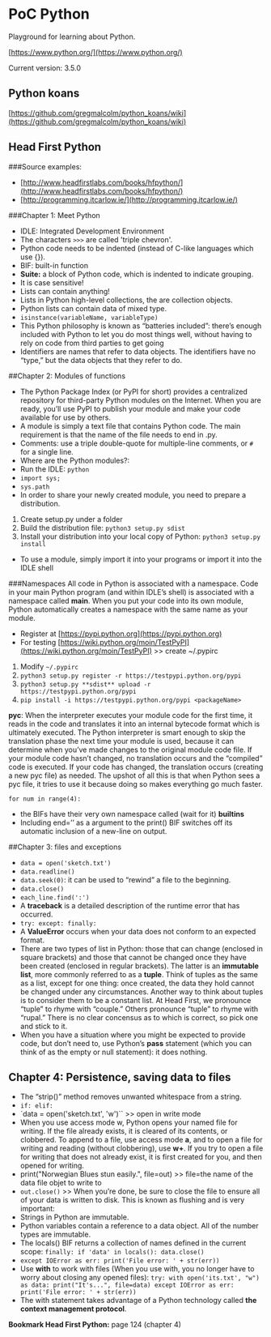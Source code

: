 # PoC Python

Playground for learning about Python.

[https://www.python.org/](https://www.python.org/)

Current version: 3.5.0

## Python koans
[https://github.com/gregmalcolm/python_koans/wiki](https://github.com/gregmalcolm/python_koans/wiki)



## Head First Python
###Source examples:
* [http://www.headfirstlabs.com/books/hfpython/](http://www.headfirstlabs.com/books/hfpython/)
* [http://programming.itcarlow.ie/](http://programming.itcarlow.ie/)

###Chapter 1: Meet Python
* IDLE: Integrated Development Environment
* The characters `>>>` are called 'triple chevron'.
* Python code needs to be indented (instead of C-like languages which use {}).
* BIF: built-in function
* **Suite:** a block of Python code, which is indented to indicate grouping.
* It is case sensitive!
* Lists can contain anything!
* Lists in Python high-level collections, the are collection objects.
* Python lists can contain data of mixed type.
* `isinstance(variableName, variableType)` 
* This Python philosophy is known as “batteries included”: there’s enough included with Python to let you do most things well, without having to rely on code from third parties to get going
* Identifiers are names that refer to data objects. The identifiers have no “type,” but the data objects that they refer to do.
  
  
##Chapter 2: Modules of functions
* The Python Package Index (or PyPI for short) provides a centralized repository for third-party Python modules on the Internet. When you are ready, you’ll use PyPI to publish your module and make your code available for use by others.
* A module is simply a text file that contains Python code. The main requirement is that the name of the file needs to end in .py.
* Comments: use a triple double-quote for multiple-line comments, or `#` for a single line.
* Where are the Python modules?:
 * Run the IDLE: `python`
 * `import sys;`
 * `sys.path`
* In order to share your newly created module, you need to prepare a distribution.
 1. Create setup.py under a folder
 2. Build the distribution file: `python3 setup.py sdist`
 3. Install your distribution into your local copy of Python: `python3 setup.py install`
* To use a module, simply import it into your programs or import it into the IDLE shell

###Namespaces
All code in Python is associated with a namespace.
Code in your main Python program (and within IDLE’s shell) is associated with a namespace called __main__. 
When you put your code into its own module, Python automatically creates a namespace with the same name as your module.

* Register at [https://pypi.python.org](https://pypi.python.org)
 * For testing [https://wiki.python.org/moin/TestPyPI](https://wiki.python.org/moin/TestPyPI) >> create ~/.pypirc
  1. Modify `~/.pypirc`
  2. `python3 setup.py register -r https://testpypi.python.org/pypi`
  3. `python3 setup.py **sdist** upload -r https://testpypi.python.org/pypi`
  4. `pip install -i https://testpypi.python.org/pypi <packageName>`

**pyc**: When the interpreter executes your module code for the first time, it reads in the code and translates it into an internal bytecode format which is ultimately executed. The Python interpreter is smart enough to skip the translation phase the next time your module is used, because it can determine when you’ve made changes to the original module code file. If your module code hasn’t changed, no translation occurs and the “compiled” code is executed. If your code has changed, the translation occurs (creating a new pyc file) as needed. The upshot of all this is that when Python sees a pyc file, it tries to use it because doing so makes everything go much faster.

`for num in range(4):`

* the BIFs have their very own namespace called (wait for it) __builtins__
* Including end=’’ as a argument to the print() BIF switches off its automatic inclusion of a new-line on output.

##Chapter 3: files and exceptions
* `data = open('sketch.txt')` 
* `data.readline()`
* `data.seek(0)`: it can be used to “rewind” a file to the beginning.
* `data.close()`
* `each_line.find(':')`
* A **traceback** is a detailed description of the runtime error that has occurred.
* `try: except: finally:`
* A **ValueError** occurs when your data does not conform to an expected format.
* There are two types of list in Python: those that can change (enclosed in square brackets) and those that cannot be changed once they have been created (enclosed in regular brackets). The latter is an **immutable list**, more commonly referred to as a **tuple**. Think of tuples as the same as a list, except for one thing: once created, the data they hold cannot be changed under any circumstances. 
Another way to think about tuples is to consider them to be a constant list. At Head First, we pronounce “tuple” to rhyme with “couple.” Others pronounce “tuple” to rhyme with “rupal.” There is no clear concensus as to which is correct, so pick one and stick to it.
* When you have a situation where you might be expected to provide code, but don’t need to, use Python’s **pass** statement (which you can think of as the
empty or null statement): it does nothing.

## Chapter 4: Persistence, saving data to files
* The “strip()” method removes unwanted whitespace from a string.
* `if: elif:`
* `data = open('sketch.txt', 'w')`` >> open in write mode
 * When you use access mode w, Python opens your named file for writing. If the file already exists, it is cleared of its contents, or
clobbered. To append to a file, use access mode **a**, and to open a file for writing and reading (without clobbering), use **w+**. If you
try to open a file for writing that does not already exist, it is first created for you, and then opened for writing.
* print("Norwegian Blues stun easily.", file=out) >> file=the name of the data file objet to write to
* `out.close()` >> When you’re done, be sure to close the file to ensure all of your data is written to disk. This is known as flushing and is very important:
* Strings in Python are immutable.
* Python variables contain a reference to a data object. All of the number types are immutable.
* The locals() BIF returns a collection of names defined in the current scope:
	`finally:
		if 'data' in locals():
			data.close()`
* `except IOError as err:
		print('File error: ' + str(err))`
* Use **with** to work with files (When you use with, you no longer have to worry about closing any opened files):
`
try:
	with open('its.txt', "w") as data:
		print("It's...", file=data)
except IOError as err:
	print('File error: ' + str(err))
`
 * The with statement takes advantage of a Python technology called **the context management protocol**.



**Bookmark Head First Python:** page 124 (chapter 4)